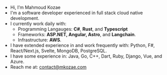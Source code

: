 + Hi, I’m Mahmoud Kozae
+ I'm a software developer experienced in full stack cloud native development.
+ I currently work daily with: 
  -  Programming Langauges: __C#__, __Rust__, and __Typescript__
  -  Frameworks: __ASP.NET, Angular, Astro__, and __Langchain__.
  -  Infrastructure: __AWS__.
+ I have extended experience in and work frequently with: Python, F#, React/Next.js, Svelte, MongoDB, PostgreSQL.
+ I have some experience in: Java, Go, C++, Dart, Ruby, Django, Vue, and Azure.
+ Reach me at: contact@mkozae.com

<!---
kozae/kozae is a ✨ special ✨ repository because its `README.md` (this file) appears on your GitHub profile.
You can click the Preview link to take a look at your changes.
--->
